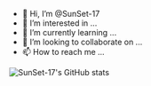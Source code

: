 - 👋 Hi, I’m @SunSet-17
- 👀 I’m interested in ...
- 🌱 I’m currently learning ...
- 💞️ I’m looking to collaborate on ...
- 📫 How to reach me ...

![SunSet-17's GitHub stats](https://github-readme-stats.vercel.app/api?username=SunSet-17&show_icons=true)

<!---
SunSet-17/SunSet-17 is a ✨ special ✨ repository because its `README.md` (this file) appears on your GitHub profile.
You can click the Preview link to take a look at your changes.
--->

